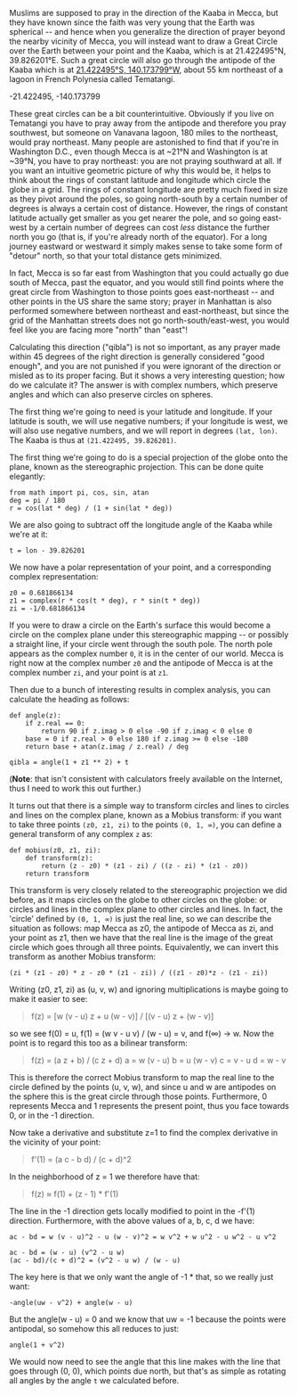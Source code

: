 Muslims are supposed to pray in the direction of the Kaaba in Mecca, but they
have known since the faith was very young that the Earth was spherical -- and
hence when you generalize the direction of prayer beyond the nearby vicinity of
Mecca, you will instead want to draw a Great Circle over the Earth between your
point and the Kaaba, which is at 21.422495°N, 39.826201°E. Such a great circle
will also go through the antipode of the Kaaba which is at [21.422495°S,
140.173799°W][antipode], about 55 km northeast of a lagoon in French Polynesia
called Tematangi.

-21.422495, -140.173799

These great circles can be a bit counterintuitive. Obviously if you live on
Tematangi you have to pray away from the antipode and therefore you pray
southwest, but someone on Vanavana lagoon, 180 miles to the northeast, would
pray northeast. Many people are astonished to find that if you're in Washington
D.C., even though Mecca is at ~21°N and Washington is at ~39°N, you have to pray
northeast: you are not praying southward at all. If you want an intuitive
geometric picture of why this would be, it helps to think about the rings of
constant latitude and longitude which circle the globe in a grid. The rings of
constant longitude are pretty much fixed in size as they pivot around the poles,
so going north-south by a certain number of degrees is always a certain cost of
distance. However, the rings of constant latitude actually get smaller as you
get nearer the pole, and so going east-west by a certain number of degrees can
cost *less* distance the further north you go (that is, if you're already north
of the equator). For a long journey eastward or westward it simply makes sense
to take some form of "detour" north, so that your total distance gets minimized.

In fact, Mecca is so far east from Washington that you could actually go due
south of Mecca, past the equator, and you would still find points where the
great circle from Washington to those points goes east-northeast -- and other
points in the US share the same story; prayer in Manhattan is also performed
somewhere between northeast and east-northeast, but since the grid of the
Manhattan streets does not go north-south/east-west, you would feel like you are
facing more "north" than "east"!

Calculating this direction ("qibla") is not so important, as any prayer made
within 45 degrees of the right direction is generally considered "good enough",
and you are not punished if you were ignorant of the direction or misled as to
its proper facing. But it shows a very interesting question; how do we calculate
it? The answer is with complex numbers, which preserve angles and which can also
preserve circles on spheres.

The first thing we're going to need is your latitude and longitude. If your
latitude is south, we will use negative numbers; if your longitude is west, we
will also use negative numbers, and we will report in degrees `(lat, lon)`.
The Kaaba is thus at `(21.422495, 39.826201)`.

The first thing we're going to do is a special projection of the globe onto the
plane, known as the stereographic projection. This can be done quite elegantly:

    from math import pi, cos, sin, atan
    deg = pi / 180
    r = cos(lat * deg) / (1 + sin(lat * deg))

We are also going to subtract off the longitude angle of the Kaaba while we're
at it:

    t = lon - 39.826201
    
We now have a polar representation of your point, and a corresponding complex
representation:

    z0 = 0.681866134
    z1 = complex(r * cos(t * deg), r * sin(t * deg))
    zi = -1/0.681866134

If you were to draw a circle on the Earth's surface this would become a circle
on the complex plane under this stereographic mapping -- or possibly a straight
line, if your circle went through the south pole. The north pole appears as the
complex number `0`, it is in the center of our world. Mecca is right now at the
complex number `z0` and the antipode of Mecca is at the complex number `zi`, and
your point is at `z1`. 

Then due to a bunch of interesting results in complex analysis, you can
calculate the heading as follows: 

    def angle(z):
        if z.real == 0:
            return 90 if z.imag > 0 else -90 if z.imag < 0 else 0
        base = 0 if z.real > 0 else 180 if z.imag >= 0 else -180
        return base + atan(z.imag / z.real) / deg

    qibla = angle(1 + z1 ** 2) + t

(**Note**: that isn't consistent with calculators freely available on the
Internet, thus I need to work this out further.)
    
It turns out that there is a simple way to transform circles and lines to
circles and lines on the complex plane, known as a Mobius transform: if you want
to take three points `(z0, z1, zi)` to the points `(0, 1, ∞)`, you can define a
general transform of any complex `z` as:

    def mobius(z0, z1, zi):
        def transform(z):
            return (z - z0) * (z1 - zi) / ((z - zi) * (z1 - z0))
        return transform

This transform is very closely related to the stereographic projection we did
before, as it maps circles on the globe to other circles on the globe: or
circles and lines in the complex plane to other circles and lines. In fact, the
'circle' defined by `(0, 1, ∞)` is just the real line, so we can describe the
situation as follows: map Mecca as z0, the antipode of Mecca as zi, and your
point as z1, then we have that the real line is the image of the great circle
which goes through all three points. Equivalently, we can invert this transform
as another Mobius transform:

    (zi * (z1 - z0) * z - z0 * (z1 - zi)) / ((z1 - z0)*z - (z1 - zi))

Writing (z0, z1, zi) as (u, v, w) and ignoring multiplications is maybe going to
make it easier to see:

>  f(z) = [w (v - u) z + u (w - v)] / [(v - u) z + (w - v)]

so we see f(0) = u, f(1) = (w v - u v) / (w - u) = v, and f(∞) → w. Now the
point is to regard this too as a bilinear transform:

> f(z) = (a z + b) / (c z + d)
>     a = w (v - u)
>     b = u (w - v)
>     c = v - u
>     d = w - v

This is therefore the correct Mobius transform to map the real line to the
circle defined by the points (u, v, w), and since u and w are antipodes on the
sphere this is the great circle through those points. Furthermore, 0 represents
Mecca and 1 represents the present point, thus you face towards 0, or in the -1
direction.

Now take a derivative and substitute z=1 to find the complex derivative in the
vicinity of your point:

> f'(1) = (a c - b d) / (c + d)^2

In the neighborhood of z = 1 we therefore have that:

> f(z) ≈ f(1) + (z - 1) * f'(1)

The line in the -1 direction gets locally modified to point in the -f'(1)
direction. Furthermore, with the above values of a, b, c, d we have:

    ac - bd = w (v - u)^2 - u (w - v)^2 = w v^2 + w u^2 - u w^2 - u v^2

    ac - bd = (w - u) (v^2 - u w)
    (ac - bd)/(c + d)^2 = (v^2 - u w) / (w - u)

The key here is that we only want the angle of -1 * that, so we really just
want:

    -angle(uw - v^2) + angle(w - u)

But the angle(w - u) = 0 and we know that uw = -1 because the points were
antipodal, so somehow this all reduces to just:

    angle(1 + v^2)

We would now need to see the angle that this line makes with the line that goes
through (0, 0), which points due north, but that's as simple as rotating all
angles by the angle `t` we calculated before.
    
[antipode]: https://maps.google.com/maps?q=-21.422495,-140.173799&hl=en&ll=-21.427503,-140.152588&spn=2.684416,4.724121&sll=21.422495,39.826201&sspn=0.009848,0.013754&t=h&z=8 "Google Maps: antipode of the Kaaba."